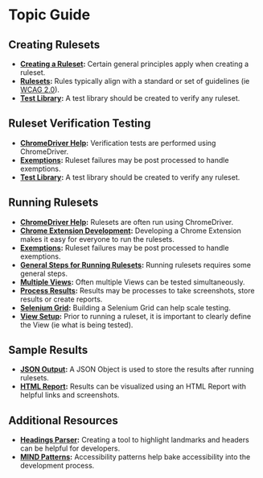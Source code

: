 # Topic Guide

## Creating Rulesets

<ul>
<li><b><a href='README.md#creating-a-ruleset'>Creating a Ruleset</a>:</b> Certain general principles apply when creating a ruleset.</li>
<li><b><a href='rulesets/README.md'>Rulesets</a>:</b> Rules typically align with a standard or set of guidelines (ie <a href='https://www.w3.org/TR/WCAG20/'>WCAG 2.0</a>).</li>
<li><b><a href='rulesets/tests/README.md#test-library'>Test Library</a>:</b> A test library should be created to verify any ruleset.</li>
</ul>

## Ruleset Verification Testing

<ul>
<li><b><a href='topics/CHROMEDRIVERHELP.md'>ChromeDriver Help</a>:</b> Verification tests are performed using ChromeDriver.</li>
<li><b><a href='rulesets/tests/README.md#exemptions'>Exemptions</a>:</b> Ruleset failures may be post processed to handle exemptions.</li>
<li><b><a href='rulesets/tests/README.md#test-library'>Test Library</a>:</b> A test library should be created to verify any ruleset.</li>
</ul>

## Running Rulesets

<ul>
<li><b><a href='topics/CHROMEDRIVERHELP.md'>ChromeDriver Help</a>:</b> Rulesets are often run using ChromeDriver.</li>
<li><b><a href='examples/chromeextension/README.md#chrome-extension-development'>Chrome Extension Development</a>:</b> Developing a Chrome Extension makes it easy for everyone to run the rulesets.</li>
<li><b><a href='rulesets/tests/README.md#exemptions'>Exemptions</a>:</b> Ruleset failures may be post processed to handle exemptions.</li>
<li><b><a href='topics/GENERALSTEPSFORRUNNINGRULESETS.md'>General Steps for Running Rulesets</a>:</b> Running rulesets requires some general steps.</li>
<li><b><a href='examples/java/README.md#multiple-views'>Multiple Views</a>:</b> Often multiple Views can be tested simultaneously.</li>
<li><b><a href='topics/GENERALSTEPSFORRUNNINGRULESETS.md#process-results'>Process Results</a>:</b> Results may be processes to take screenshots, store results or create reports.</li>
<li><b><a href='examples/java/README.md#selenium-grid'>Selenium Grid</a>:</b> Building a Selenium Grid can help scale testing.</li>
<li><b><a href='topics/GENERALSTEPSFORRUNNINGRULESETS.md#view-setup'>View Setup</a>:</b> Prior to running a ruleset, it is important to clearly define the View (ie what is being tested).</li>
</ul>

## Sample Results

<ul>
<li><b><a href='examples/java/output/HomePage_URLS_TO_TEST_was_not_set.ruleset.runner.output.txt#L971'>JSON Output</a>:</b> A JSON Object is used to store the results after running rulesets.</li>
<li><b><a href='https://htmlpreview.github.io/?https://github.com/ebay/accessibility-ruleset-runner/blob/master/examples/java/output/HomePage_URLS_TO_TEST_was_not_set_ARR_Report.html'>HTML Report</a>:</b> Results can be visualized using an HTML Report with helpful links and screenshots.</li>
</ul>

## Additional Resources

<ul>
<li><b><a href='examples/chromeextension/README.md#headings-parser'>Headings Parser</a>:</b> Creating a tool to highlight landmarks and headers can be helpful for developers.</li>
<li><b><a href='examples/chromeextension/README.md#mind-patterns'>MIND Patterns</a>:</b> Accessibility patterns help bake accessibility into the development process.</li>
</ul>